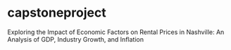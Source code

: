 # capstoneproject
Exploring the Impact of Economic Factors on Rental Prices in Nashville: An Analysis of GDP, Industry Growth, and Inflation
